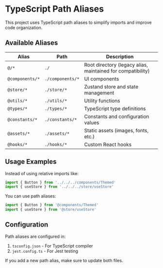 # TypeScript Path Aliases

This project uses TypeScript path aliases to simplify imports and improve code organization.

## Available Aliases

| Alias | Path | Description |
|-------|------|-------------|
| `@/*` | `./` | Root directory (legacy alias, maintained for compatibility) |
| `@components/*` | `./components/*` | UI components |
| `@store/*` | `./store/*` | Zustand store and state management |
| `@utils/*` | `./utils/*` | Utility functions |
| `@types/*` | `./types/*` | TypeScript type definitions |
| `@constants/*` | `./constants/*` | Constants and configuration values |
| `@assets/*` | `./assets/*` | Static assets (images, fonts, etc.) |
| `@hooks/*` | `./hooks/*` | Custom React hooks |

## Usage Examples

Instead of using relative imports like:

```typescript
import { Button } from '../../../components/Themed'
import { useStore } from '../../../store/useStore'
```

You can use path aliases:

```typescript
import { Button } from '@components/Themed'
import { useStore } from '@store/useStore'
```

## Configuration

Path aliases are configured in:

1. `tsconfig.json` - For TypeScript compiler
2. `jest.config.ts` - For Jest testing

If you add a new path alias, make sure to update both files.
